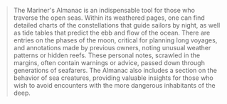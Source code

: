> The Mariner's Almanac is an indispensable tool for those who traverse the open seas. Within its weathered pages, one can find detailed charts of the constellations that guide sailors by night, as well as tide tables that predict the ebb and flow of the ocean. There are entries on the phases of the moon, critical for planning long voyages, and annotations made by previous owners, noting unusual weather patterns or hidden reefs. These personal notes, scrawled in the margins, often contain warnings or advice, passed down through generations of seafarers. The Almanac also includes a section on the behavior of sea creatures, providing valuable insights for those who wish to avoid encounters with the more dangerous inhabitants of the deep.
